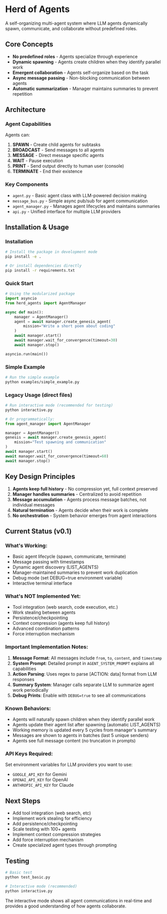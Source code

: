 # Herd of Agents

A self-organizing multi-agent system where LLM agents dynamically spawn, communicate, and collaborate without predefined roles.

## Core Concepts

- **No predefined roles** - Agents specialize through experience
- **Dynamic spawning** - Agents create children when they identify parallel work
- **Emergent collaboration** - Agents self-organize based on the task
- **Async message passing** - Non-blocking communication between agents
- **Automatic summarization** - Manager maintains summaries to prevent repetition

## Architecture

### Agent Capabilities

Agents can:
1. **SPAWN** - Create child agents for subtasks
2. **BROADCAST** - Send messages to all agents  
3. **MESSAGE** - Direct message specific agents
4. **WAIT** - Pause execution
5. **PRINT** - Send output directly to human user (console)
6. **TERMINATE** - End their existence

### Key Components

- `agent.py` - Basic agent class with LLM-powered decision making
- `message_bus.py` - Simple async pub/sub for agent communication
- `agent_manager.py` - Manages agent lifecycles and maintains summaries
- `api.py` - Unified interface for multiple LLM providers

## Installation & Usage

### Installation

```bash
# Install the package in development mode
pip install -e .

# Or install dependencies directly
pip install -r requirements.txt
```

### Quick Start

```python
# Using the modularized package
import asyncio
from herd_agents import AgentManager

async def main():
    manager = AgentManager()
    agent = await manager.create_genesis_agent(
        mission="Write a short poem about coding"
    )
    await manager.start()
    await manager.wait_for_convergence(timeout=30)
    await manager.stop()

asyncio.run(main())
```

### Simple Example

```bash
# Run the simple example
python examples/simple_example.py
```

### Legacy Usage (direct files)

```python
# Run interactive mode (recommended for testing)
python interactive.py

# Or programmatically:
from agent_manager import AgentManager

manager = AgentManager()
genesis = await manager.create_genesis_agent(
    mission="Test spawning and communication"
)
await manager.start()
await manager.wait_for_convergence(timeout=60)
await manager.stop()
```

## Key Design Principles

1. **Agents keep full history** - No compression yet, full context preserved
2. **Manager handles summaries** - Centralized to avoid repetition
3. **Message accumulation** - Agents process message batches, not individual messages
4. **Natural termination** - Agents decide when their work is complete
5. **No orchestration** - System behavior emerges from agent interactions

## Current Status (v0.1)

### What's Working:
- Basic agent lifecycle (spawn, communicate, terminate)
- Message passing with timestamps
- Dynamic agent discovery (LIST_AGENTS)
- Manager-maintained summaries to prevent work duplication
- Debug mode (set DEBUG=true environment variable)
- Interactive terminal interface

### What's NOT Implemented Yet:
- Tool integration (web search, code execution, etc.)
- Work stealing between agents
- Persistence/checkpointing
- Context compression (agents keep full history)
- Advanced coordination patterns
- Force interruption mechanism

### Important Implementation Notes:

1. **Message Format**: All messages include `from`, `to`, `content`, and `timestamp`
2. **System Prompt**: Detailed prompt in `AGENT_SYSTEM_PROMPT` explains all capabilities
3. **Action Parsing**: Uses regex to parse [ACTION: data] format from LLM responses
4. **Summary System**: Manager calls separate LLM to summarize agent work periodically
5. **Debug Prints**: Enable with `DEBUG=true` to see all communications

### Known Behaviors:
- Agents will naturally spawn children when they identify parallel work
- Agents update their agent list after spawning (automatic LIST_AGENTS)
- Working memory is updated every 5 cycles from manager's summary
- Messages are shown to agents in batches (last 5 unique senders)
- Agents see full message content (no truncation in prompts)

### API Keys Required:
Set environment variables for LLM providers you want to use:
- `GOOGLE_API_KEY` for Gemini
- `OPENAI_API_KEY` for OpenAI
- `ANTHROPIC_API_KEY` for Claude

## Next Steps

- Add tool integration (web search, etc)
- Implement work stealing for efficiency  
- Add persistence/checkpointing
- Scale testing with 100+ agents
- Implement context compression strategies
- Add force interruption mechanism
- Create specialized agent types through prompting

## Testing

```bash
# Basic test
python test_basic.py

# Interactive mode (recommended)
python interactive.py
```

The interactive mode shows all agent communications in real-time and provides a good understanding of how agents collaborate.
